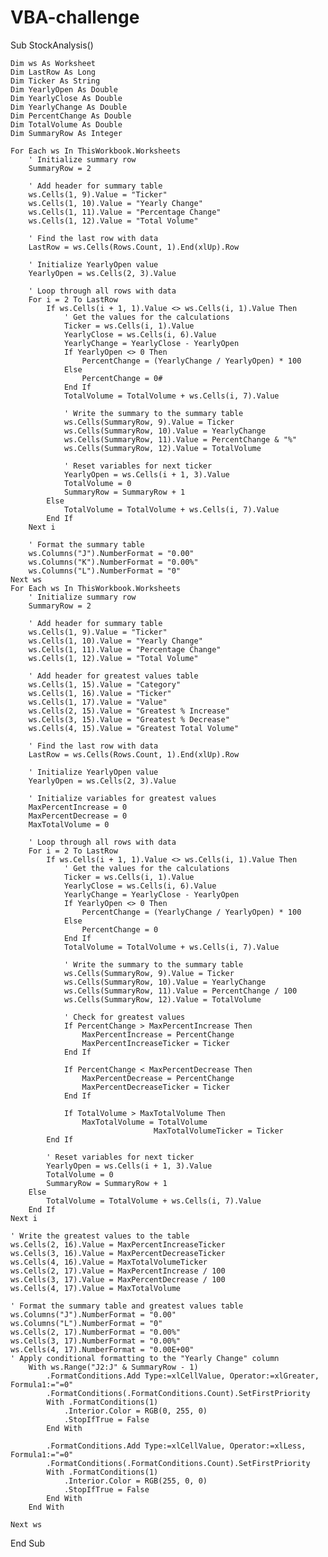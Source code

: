 # VBA-challenge

Sub StockAnalysis()

    Dim ws As Worksheet
    Dim LastRow As Long
    Dim Ticker As String
    Dim YearlyOpen As Double
    Dim YearlyClose As Double
    Dim YearlyChange As Double
    Dim PercentChange As Double
    Dim TotalVolume As Double
    Dim SummaryRow As Integer

    For Each ws In ThisWorkbook.Worksheets
        ' Initialize summary row
        SummaryRow = 2
        
        ' Add header for summary table
        ws.Cells(1, 9).Value = "Ticker"
        ws.Cells(1, 10).Value = "Yearly Change"
        ws.Cells(1, 11).Value = "Percentage Change"
        ws.Cells(1, 12).Value = "Total Volume"

        ' Find the last row with data
        LastRow = ws.Cells(Rows.Count, 1).End(xlUp).Row

        ' Initialize YearlyOpen value
        YearlyOpen = ws.Cells(2, 3).Value

        ' Loop through all rows with data
        For i = 2 To LastRow
            If ws.Cells(i + 1, 1).Value <> ws.Cells(i, 1).Value Then
                ' Get the values for the calculations
                Ticker = ws.Cells(i, 1).Value
                YearlyClose = ws.Cells(i, 6).Value
                YearlyChange = YearlyClose - YearlyOpen
                If YearlyOpen <> 0 Then
                    PercentChange = (YearlyChange / YearlyOpen) * 100
                Else
                    PercentChange = 0#
                End If
                TotalVolume = TotalVolume + ws.Cells(i, 7).Value

                ' Write the summary to the summary table
                ws.Cells(SummaryRow, 9).Value = Ticker
                ws.Cells(SummaryRow, 10).Value = YearlyChange
                ws.Cells(SummaryRow, 11).Value = PercentChange & "%"
                ws.Cells(SummaryRow, 12).Value = TotalVolume

                ' Reset variables for next ticker
                YearlyOpen = ws.Cells(i + 1, 3).Value
                TotalVolume = 0
                SummaryRow = SummaryRow + 1
            Else
                TotalVolume = TotalVolume + ws.Cells(i, 7).Value
            End If
        Next i

        ' Format the summary table
        ws.Columns("J").NumberFormat = "0.00"
        ws.Columns("K").NumberFormat = "0.00%"
        ws.Columns("L").NumberFormat = "0"
    Next ws
    For Each ws In ThisWorkbook.Worksheets
        ' Initialize summary row
        SummaryRow = 2
        
        ' Add header for summary table
        ws.Cells(1, 9).Value = "Ticker"
        ws.Cells(1, 10).Value = "Yearly Change"
        ws.Cells(1, 11).Value = "Percentage Change"
        ws.Cells(1, 12).Value = "Total Volume"
        
        ' Add header for greatest values table
        ws.Cells(1, 15).Value = "Category"
        ws.Cells(1, 16).Value = "Ticker"
        ws.Cells(1, 17).Value = "Value"
        ws.Cells(2, 15).Value = "Greatest % Increase"
        ws.Cells(3, 15).Value = "Greatest % Decrease"
        ws.Cells(4, 15).Value = "Greatest Total Volume"

        ' Find the last row with data
        LastRow = ws.Cells(Rows.Count, 1).End(xlUp).Row

        ' Initialize YearlyOpen value
        YearlyOpen = ws.Cells(2, 3).Value

        ' Initialize variables for greatest values
        MaxPercentIncrease = 0
        MaxPercentDecrease = 0
        MaxTotalVolume = 0

        ' Loop through all rows with data
        For i = 2 To LastRow
            If ws.Cells(i + 1, 1).Value <> ws.Cells(i, 1).Value Then
                ' Get the values for the calculations
                Ticker = ws.Cells(i, 1).Value
                YearlyClose = ws.Cells(i, 6).Value
                YearlyChange = YearlyClose - YearlyOpen
                If YearlyOpen <> 0 Then
                    PercentChange = (YearlyChange / YearlyOpen) * 100
                Else
                    PercentChange = 0
                End If
                TotalVolume = TotalVolume + ws.Cells(i, 7).Value

                ' Write the summary to the summary table
                ws.Cells(SummaryRow, 9).Value = Ticker
                ws.Cells(SummaryRow, 10).Value = YearlyChange
                ws.Cells(SummaryRow, 11).Value = PercentChange / 100
                ws.Cells(SummaryRow, 12).Value = TotalVolume

                ' Check for greatest values
                If PercentChange > MaxPercentIncrease Then
                    MaxPercentIncrease = PercentChange
                    MaxPercentIncreaseTicker = Ticker
                End If
                
                If PercentChange < MaxPercentDecrease Then
                    MaxPercentDecrease = PercentChange
                    MaxPercentDecreaseTicker = Ticker
                End If
                
                If TotalVolume > MaxTotalVolume Then
                    MaxTotalVolume = TotalVolume
                                    MaxTotalVolumeTicker = Ticker
            End If

            ' Reset variables for next ticker
            YearlyOpen = ws.Cells(i + 1, 3).Value
            TotalVolume = 0
            SummaryRow = SummaryRow + 1
        Else
            TotalVolume = TotalVolume + ws.Cells(i, 7).Value
        End If
    Next i

    ' Write the greatest values to the table
    ws.Cells(2, 16).Value = MaxPercentIncreaseTicker
    ws.Cells(3, 16).Value = MaxPercentDecreaseTicker
    ws.Cells(4, 16).Value = MaxTotalVolumeTicker
    ws.Cells(2, 17).Value = MaxPercentIncrease / 100
    ws.Cells(3, 17).Value = MaxPercentDecrease / 100
    ws.Cells(4, 17).Value = MaxTotalVolume

    ' Format the summary table and greatest values table
    ws.Columns("J").NumberFormat = "0.00"
    ws.Columns("L").NumberFormat = "0"
    ws.Cells(2, 17).NumberFormat = "0.00%"
    ws.Cells(3, 17).NumberFormat = "0.00%"
    ws.Cells(4, 17).NumberFormat = "0.00E+00"
    ' Apply conditional formatting to the "Yearly Change" column
        With ws.Range("J2:J" & SummaryRow - 1)
            .FormatConditions.Add Type:=xlCellValue, Operator:=xlGreater, Formula1:="=0"
            .FormatConditions(.FormatConditions.Count).SetFirstPriority
            With .FormatConditions(1)
                .Interior.Color = RGB(0, 255, 0)
                .StopIfTrue = False
            End With

            .FormatConditions.Add Type:=xlCellValue, Operator:=xlLess, Formula1:="=0"
            .FormatConditions(.FormatConditions.Count).SetFirstPriority
            With .FormatConditions(1)
                .Interior.Color = RGB(255, 0, 0)
                .StopIfTrue = False
            End With
        End With
        
    Next ws

End Sub
